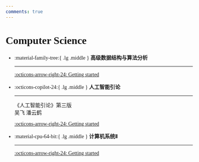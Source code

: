 ```yaml
---
comments: true
---
```


<span style="font-family: 'Times New Roman';">

# Computer Science

<div class="grid cards" markdown>

-   :material-family-tree:{ .lg .middle } __高级数据结构与算法分析__

    ---

    

    [:octicons-arrow-right-24: Getting started](ADS/Chapter1.md)

-   :octicons-copilot-24:{ .lg .middle } __人工智能引论__

    ---

    《人工智能引论》第三版    
    吴飞 潘云鹤

    [:octicons-arrow-right-24: Getting started](AID/Chapter1.md)

-   :material-cpu-64-bit:{ .lg .middle } __计算机系统Ⅱ__

    ---

    

    [:octicons-arrow-right-24: Getting started](System2/Chapter1.md)

</div>